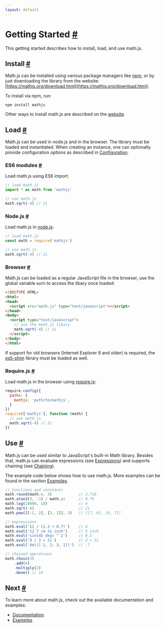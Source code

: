```yaml
---
layout: default
---
```


<h1 id="getting-started">Getting Started <a href="#getting-started" title="Permalink">#</a></h1>

This getting started describes how to install, load, and use math.js.


<h2 id="install">Install <a href="#install" title="Permalink">#</a></h2>

Math.js can be installed using various package managers like [npm](https://npmjs.org/), or by just downloading the library from the website: [https://mathjs.org/download.html](https://mathjs.org/download.html).

To install via npm, run:

    npm install mathjs

Other ways to install math.js are described on the [website](https://mathjs.org/download.html).


<h2 id="load">Load <a href="#load" title="Permalink">#</a></h2>

Math.js can be used in node.js and in the browser. The library must be loaded
and instantiated. When creating an instance, one can optionally provide
configuration options as described in
[Configuration](core/configuration.html).

<h3 id="es6-modules">ES6 modules <a href="#es6-modules" title="Permalink">#</a></h3>

Load math.js using ES6 import:

```js
// load math.js
import * as math from 'mathjs'

// use math.js
math.sqrt(-4) // 2i
```

<h3 id="nodejs">Node.js <a href="#nodejs" title="Permalink">#</a></h3>

Load math.js in [node.js](https://nodejs.org/):

```js
// load math.js
const math = require('mathjs')

// use math.js
math.sqrt(-4) // 2i
```


<h3 id="browser">Browser <a href="#browser" title="Permalink">#</a></h3>

Math.js can be loaded as a regular JavaScript file in the browser, use the global
variable `math` to access the libary once loaded:

```html
<!DOCTYPE HTML>
<html>
<head>
  <script src="math.js" type="text/javascript"></script>
</head>
<body>
  <script type="text/javascript">
    // use the math.js libary
    math.sqrt(-4) // 2i
  </script>
</body>
</html>
```

If support for old browsers (Internet Explorer 8 and older) is required,
the [es5-shim](https://github.com/kriskowal/es5-shim) library must be loaded
as well.


<h3 id="requirejs">Require.js <a href="#requirejs" title="Permalink">#</a></h3>

Load math.js in the browser using [require.js](https://requirejs.org/):

```js
require.config({
  paths: {
    mathjs: 'path/to/mathjs',
  }
})
require(['mathjs'], function (math) {
  // use math.js
  math.sqrt(-4) // 2i
})
```

<h2 id="use">Use <a href="#use" title="Permalink">#</a></h2>

Math.js can be used similar to JavaScript's built-in Math library. Besides that,
math.js can evaluate expressions (see [Expressions](expressions/index.html)) and
supports chaining (see [Chaining](core/chaining.html)).

The example code below shows how to use math.js. More examples can be found in the
section [Examples](https://mathjs.org/examples/index.html).

```js
// functions and constants
math.round(math.e, 3)            // 2.718
math.atan2(3, -3) / math.pi      // 0.75
math.log(10000, 10)              // 4
math.sqrt(-4)                    // 2i
math.pow([[-1, 2], [3, 1]], 2)   // [[7, 0], [0, 7]]

// expressions
math.eval('12 / (2.3 + 0.7)')    // 4
math.eval('12.7 cm to inch')     // 5 inch
math.eval('sin(45 deg) ^ 2')     // 0.5
math.eval('9 / 3 + 2i')          // 3 + 2i
math.eval('det([-1, 2; 3, 1])')  // -7

// chained operations
math.chain(3)
    .add(4)
    .multiply(2)
    .done() // 14
```

<h2 id="next">Next <a href="#next" title="Permalink">#</a></h2>

To learn more about math.js, check out the available documentation and examples:

- [Documentation](index.html)
- [Examples](https://mathjs.org/examples/index.html)
